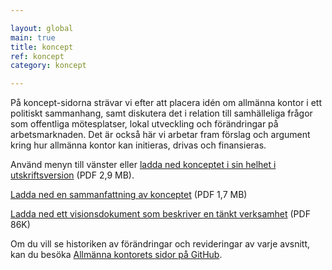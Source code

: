 ```yaml
---

layout: global
main: true
title: koncept
ref: koncept
category: koncept

---
```


På koncept-sidorna strävar vi efter att placera idén om allmänna kontor i ett politiskt sammanhang, samt diskutera det i relation till samhälleliga frågor som offentliga mötesplatser, lokal utveckling och förändringar på arbetsmarknaden. Det är också här vi arbetar fram förslag och argument kring hur allmänna kontor kan initieras, drivas och finansieras.

Använd menyn till vänster eller [ladda ned konceptet i sin helhet i utskriftsversion](https://dl.dropboxusercontent.com/u/1319336/dl-dilettant/allmanna_kontoret-koncept.pdf) (PDF 2,9 MB).

[Ladda ned en sammanfattning av konceptet](https://www.dropbox.com/s/uejcy4uafxxz9gg/150305%20AK%20Kort%20Projektbeskrivning.pdf?dl=0) (PDF 1,7 MB)

[Ladda ned ett visionsdokument som beskriver en tänkt verksamhet](https://www.dropbox.com/s/j82b5ocud1z80r8/150305%20Visionsdokument%20AK.pdf?dl=0) (PDF 86K)

Om du vill se historiken av förändringar och revideringar av varje avsnitt, kan du besöka [Allmänna kontorets sidor på GitHub](https://github.com/dilettant/thepublicoffice).
